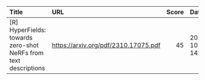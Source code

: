 | Title                                                           | URL                                  |   Score | Date                |
|:----------------------------------------------------------------|:-------------------------------------|--------:|:--------------------|
| [R] HyperFields: towards zero-shot NeRFs from text descriptions | https://arxiv.org/pdf/2310.17075.pdf |      45 | 2023-10-28 14:32:26 |